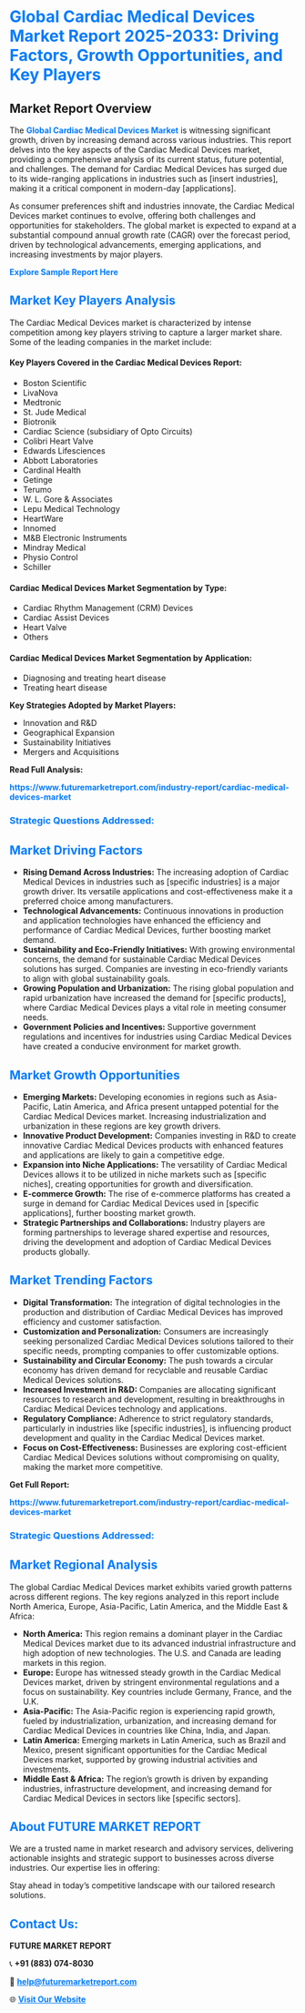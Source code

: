 <h1 style="color: #007BFF;">Global Cardiac Medical Devices Market Report 2025-2033: Driving Factors, Growth Opportunities, and Key Players</h1>

<section id="overview">
<h2>Market Report Overview</h2>
<p>The <a href="https://www.futuremarketreport.com/industry-report/cardiac-medical-devices-market" style="color: #007BFF; text-decoration: none;"><strong>Global Cardiac Medical Devices Market</strong></a> is witnessing significant growth, driven by increasing demand across various industries. This report delves into the key aspects of the Cardiac Medical Devices market, providing a comprehensive analysis of its current status, future potential, and challenges. The demand for Cardiac Medical Devices has surged due to its wide-ranging applications in industries such as [insert industries], making it a critical component in modern-day [applications].</p>
<p>As consumer preferences shift and industries innovate, the Cardiac Medical Devices market continues to evolve, offering both challenges and opportunities for stakeholders. The global market is expected to expand at a substantial compound annual growth rate (CAGR) over the forecast period, driven by technological advancements, emerging applications, and increasing investments by major players.</p>
</section>

<section id="overview">
<p><a href="https://www.futuremarketreport.com/request-sample/reportId=88398" style="color: #007BFF; text-decoration: none;"><strong>Explore Sample Report Here</strong></a></p>
</section>

<section id="key-players">
<h2 style="color: #007BFF;">Market Key Players Analysis</h2>
<p>The Cardiac Medical Devices market is characterized by intense competition among key players striving to capture a larger market share. Some of the leading companies in the market include:</p>
<h4>Key Players Covered in the Cardiac Medical Devices Report:</h4>
<ul><li>Boston Scientific</li><li>LivaNova</li><li>Medtronic</li><li>St. Jude Medical</li><li>Biotronik</li><li>Cardiac Science (subsidiary of Opto Circuits)</li><li>Colibri Heart Valve</li><li>Edwards Lifesciences</li><li>Abbott Laboratories</li><li>Cardinal Health</li><li>Getinge</li><li>Terumo</li><li>W. L. Gore &amp; Associates</li><li>Lepu Medical Technology</li><li>HeartWare</li><li>Innomed</li><li>M&amp;B Electronic Instruments</li><li>Mindray Medical</li><li>Physio Control</li><li>Schiller</li></ul>
<h4>Cardiac Medical Devices Market Segmentation by Type:</h4>
<ul><li>Cardiac Rhythm Management (CRM) Devices</li><li>Cardiac Assist Devices</li><li>Heart Valve</li><li>Others</li></ul>

<h4>Cardiac Medical Devices Market Segmentation by Application:</h4>
<ul><li>Diagnosing and treating heart disease</li><li>Treating heart disease</li></ul>
<p><strong>Key Strategies Adopted by Market Players:</strong></p>
<ul>
<li>Innovation and R&D</li>
<li>Geographical Expansion</li>
<li>Sustainability Initiatives</li>
<li>Mergers and Acquisitions</li>
</ul>
</section>

<section>
<p><strong>Read Full Analysis: </strong></p><a href="https://www.futuremarketreport.com/industry-report/cardiac-medical-devices-market" style="color: #007BFF; text-decoration: none;"><strong>https://www.futuremarketreport.com/industry-report/cardiac-medical-devices-market</strong></a>
<h3 style="color: #007BFF;">Strategic Questions Addressed:</h3>
</section>

<section id="driving-factors">
<h2 style="color: #007BFF;">Market Driving Factors</h2>
<ul>
<li><strong>Rising Demand Across Industries:</strong> The increasing adoption of Cardiac Medical Devices in industries such as [specific industries] is a major growth driver. Its versatile applications and cost-effectiveness make it a preferred choice among manufacturers.</li>
<li><strong>Technological Advancements:</strong> Continuous innovations in production and application technologies have enhanced the efficiency and performance of Cardiac Medical Devices, further boosting market demand.</li>
<li><strong>Sustainability and Eco-Friendly Initiatives:</strong> With growing environmental concerns, the demand for sustainable Cardiac Medical Devices solutions has surged. Companies are investing in eco-friendly variants to align with global sustainability goals.</li>
<li><strong>Growing Population and Urbanization:</strong> The rising global population and rapid urbanization have increased the demand for [specific products], where Cardiac Medical Devices plays a vital role in meeting consumer needs.</li>
<li><strong>Government Policies and Incentives:</strong> Supportive government regulations and incentives for industries using Cardiac Medical Devices have created a conducive environment for market growth.</li>
</ul>
</section>

<section id="growth-opportunities">
<h2 style="color: #007BFF;">Market Growth Opportunities</h2>
<ul>
<li><strong>Emerging Markets:</strong> Developing economies in regions such as Asia-Pacific, Latin America, and Africa present untapped potential for the Cardiac Medical Devices market. Increasing industrialization and urbanization in these regions are key growth drivers.</li>
<li><strong>Innovative Product Development:</strong> Companies investing in R&D to create innovative Cardiac Medical Devices products with enhanced features and applications are likely to gain a competitive edge.</li>
<li><strong>Expansion into Niche Applications:</strong> The versatility of Cardiac Medical Devices allows it to be utilized in niche markets such as [specific niches], creating opportunities for growth and diversification.</li>
<li><strong>E-commerce Growth:</strong> The rise of e-commerce platforms has created a surge in demand for Cardiac Medical Devices used in [specific applications], further boosting market growth.</li>
<li><strong>Strategic Partnerships and Collaborations:</strong> Industry players are forming partnerships to leverage shared expertise and resources, driving the development and adoption of Cardiac Medical Devices products globally.</li>
</ul>
</section>

<section id="trending-factors">
<h2 style="color: #007BFF;">Market Trending Factors</h2>
<ul>
<li><strong>Digital Transformation:</strong> The integration of digital technologies in the production and distribution of Cardiac Medical Devices has improved efficiency and customer satisfaction.</li>
<li><strong>Customization and Personalization:</strong> Consumers are increasingly seeking personalized Cardiac Medical Devices solutions tailored to their specific needs, prompting companies to offer customizable options.</li>
<li><strong>Sustainability and Circular Economy:</strong> The push towards a circular economy has driven demand for recyclable and reusable Cardiac Medical Devices solutions.</li>
<li><strong>Increased Investment in R&D:</strong> Companies are allocating significant resources to research and development, resulting in breakthroughs in Cardiac Medical Devices technology and applications.</li>
<li><strong>Regulatory Compliance:</strong> Adherence to strict regulatory standards, particularly in industries like [specific industries], is influencing product development and quality in the Cardiac Medical Devices market.</li>
<li><strong>Focus on Cost-Effectiveness:</strong> Businesses are exploring cost-efficient Cardiac Medical Devices solutions without compromising on quality, making the market more competitive.</li>
</ul>
</section>

<section>
<p><strong>Get Full Report: </strong></p><a href="https://www.futuremarketreport.com/industry-report/cardiac-medical-devices-market" style="color: #007BFF; text-decoration: none;"><strong>https://www.futuremarketreport.com/industry-report/cardiac-medical-devices-market</strong></a>
<h3 style="color: #007BFF;">Strategic Questions Addressed:</h3>
</section>


<section id="regional-analysis">
<h2 style="color: #007BFF;">Market Regional Analysis</h2>
<p>The global Cardiac Medical Devices market exhibits varied growth patterns across different regions. The key regions analyzed in this report include North America, Europe, Asia-Pacific, Latin America, and the Middle East & Africa:</p>
<ul>
<li><strong>North America:</strong> This region remains a dominant player in the Cardiac Medical Devices market due to its advanced industrial infrastructure and high adoption of new technologies. The U.S. and Canada are leading markets in this region.</li>
<li><strong>Europe:</strong> Europe has witnessed steady growth in the Cardiac Medical Devices market, driven by stringent environmental regulations and a focus on sustainability. Key countries include Germany, France, and the U.K.</li>
<li><strong>Asia-Pacific:</strong> The Asia-Pacific region is experiencing rapid growth, fueled by industrialization, urbanization, and increasing demand for Cardiac Medical Devices in countries like China, India, and Japan.</li>
<li><strong>Latin America:</strong> Emerging markets in Latin America, such as Brazil and Mexico, present significant opportunities for the Cardiac Medical Devices market, supported by growing industrial activities and investments.</li>
<li><strong>Middle East & Africa:</strong> The region’s growth is driven by expanding industries, infrastructure development, and increasing demand for Cardiac Medical Devices in sectors like [specific sectors].</li>
</ul>
</section>

<footer>
<h2 style="color: #007BFF;">About FUTURE MARKET REPORT</h2>
<p>We are a trusted name in market research and advisory services, delivering actionable insights and strategic support to businesses across diverse industries. Our expertise lies in offering:</p>

<p>Stay ahead in today’s competitive landscape with our tailored research solutions.</p>

<h2 style="color: #007BFF;">Contact Us:</h2>
<p><strong>FUTURE MARKET REPORT</strong></p>
<p>📞 <strong>+91 (883) 074-8030</strong></p>
<p>📧 <strong><a href="mailto:help@futuremarketreport.com" style="color: #007BFF;">help@futuremarketreport.com</a></strong></p>
<p>🌐 <strong><a href="https://www.futuremarketreport.com/" style="color: #007BFF;">Visit Our Website</a></strong></p>
</footer>